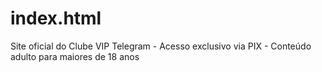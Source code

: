 # index.html
Site oficial do Clube VIP Telegram - Acesso exclusivo via PIX - Conteúdo adulto para maiores de 18 anos
